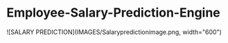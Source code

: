 # Employee-Salary-Prediction-Engine

![SALARY PREDICTION](IMAGES/Salarypredictionimage.png, width="600")


